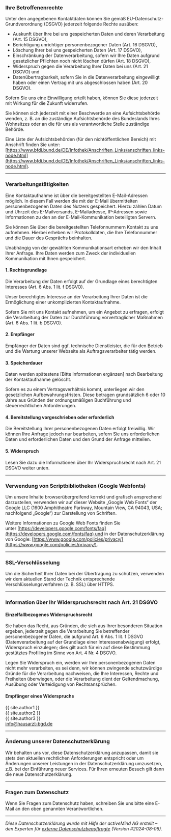 ### **Ihre Betroffenenrechte**

Unter den angegebenen Kontaktdaten können Sie gemäß EU-Datenschutz-Grundverordnung (DSGVO) jederzeit folgende Rechte ausüben:

- Auskunft über Ihre bei uns gespeicherten Daten und deren Verarbeitung (Art. 15 DSGVO),
- Berichtigung unrichtiger personenbezogener Daten (Art. 16 DSGVO),
- Löschung Ihrer bei uns gespeicherten Daten (Art. 17 DSGVO),
- Einschränkung der Datenverarbeitung, sofern wir Ihre Daten aufgrund gesetzlicher Pflichten noch nicht löschen dürfen (Art. 18 DSGVO),
- Widerspruch gegen die Verarbeitung Ihrer Daten bei uns (Art. 21 DSGVO) und
- Datenübertragbarkeit, sofern Sie in die Datenverarbeitung eingewilligt haben oder einen Vertrag mit uns abgeschlossen haben (Art. 20 DSGVO).

Sofern Sie uns eine Einwilligung erteilt haben, können Sie diese jederzeit mit Wirkung für die Zukunft widerrufen.

Sie können sich jederzeit mit einer Beschwerde an eine Aufsichtsbehörde wenden, z. B. an die zuständige Aufsichtsbehörde des Bundeslands Ihres Wohnsitzes oder an die für uns als verantwortliche Stelle zuständige Behörde.

Eine Liste der Aufsichtsbehörden (für den nichtöffentlichen Bereich) mit Anschrift finden Sie unter: [https://www.bfdi.bund.de/DE/Infothek/Anschriften_Links/anschriften_links-node.html](https://www.bfdi.bund.de/DE/Infothek/Anschriften_Links/anschriften_links-node.html).

---

### **Verarbeitungstätigkeiten**

Eine Kontaktaufnahme ist über die bereitgestellten E-Mail-Adressen möglich. In diesem Fall werden die mit der E-Mail übermittelten personenbezogenen Daten des Nutzers gespeichert. Hierzu zählen Datum und Uhrzeit des E-Mailversands, E-Mailadresse, IP-Adressen sowie Informationen zu den an der E-Mail-Kommunikation beteiligten Servern.

Sie können Sie über die bereitgestellten Telefonnummern Kontakt zu uns aufnehmen. Hierbei erheben wir Protokolldaten, die Ihre Telefonnummer und die Dauer des Gesprächs beinhalten.

Unabhängig von der gewählten Kommunikationsart erheben wir den Inhalt Ihrer Anfrage. Ihre Daten werden zum Zweck der individuellen Kommunikation mit Ihnen gespeichert.

#### 1. Rechtsgrundlage

Die Verarbeitung der Daten erfolgt auf der Grundlage eines berechtigten Interesses (Art. 6 Abs. 1 lit. f DSGVO).

Unser berechtigtes Interesse an der Verarbeitung Ihrer Daten ist die Ermöglichung einer unkomplizierten Kontaktaufnahme.

Sofern Sie mit uns Kontakt aufnehmen, um ein Angebot zu erfragen, erfolgt die Verarbeitung der Daten zur Durchführung vorvertraglicher Maßnahmen (Art. 6 Abs. 1 lit. b DSGVO).

#### 2. Empfänger

Empfänger der Daten sind ggf. technische Dienstleister, die für den Betrieb und die Wartung unserer Webseite als Auftragsverarbeiter tätig werden.

#### 3. Speicherdauer

Daten werden spätestens [Bitte Informationen ergänzen] nach Bearbeitung der Kontaktaufnahme gelöscht.

Sofern es zu einem Vertragsverhältnis kommt, unterliegen wir den gesetzlichen Aufbewahrungsfristen. Diese betragen grundsätzlich 6 oder 10 Jahre aus Gründen der ordnungsmäßigen Buchführung und steuerrechtlichen Anforderungen.

#### 4. Bereitstellung vorgeschrieben oder erforderlich

Die Bereitstellung Ihrer personenbezogenen Daten erfolgt freiwillig. Wir können Ihre Anfrage jedoch nur bearbeiten, sofern Sie uns erforderlichen Daten und erforderlichen Daten und den Grund der Anfrage mitteilen.

#### 5. Widerspruch

Lesen Sie dazu die Informationen über Ihr Widerspruchsrecht nach Art. 21 DSGVO weiter unten.

---

### **Verwendung von Scriptbibliotheken (Google Webfonts)**

Um unsere Inhalte browserübergreifend korrekt und grafisch ansprechend darzustellen, verwenden wir auf dieser Website „Google Web Fonts“ der Google LLC (1600 Amphitheatre Parkway, Mountain View, CA 94043, USA; nachfolgend „Google“) zur Darstellung von Schriften.

Weitere Informationen zu Google Web Fonts finden Sie unter [https://developers.google.com/fonts/faq](https://developers.google.com/fonts/faq) und in der Datenschutzerklärung von Google: [https://www.google.com/policies/privacy/](https://www.google.com/policies/privacy/).

---

### **SSL-Verschlüsselung**

Um die Sicherheit Ihrer Daten bei der Übertragung zu schützen, verwenden wir dem aktuellen Stand der Technik entsprechende Verschlüsselungsverfahren (z. B. SSL) über HTTPS.

---

### **Information über Ihr Widerspruchsrecht nach Art. 21 DSGVO**

#### Einzelfallbezogenes Widerspruchsrecht

Sie haben das Recht, aus Gründen, die sich aus Ihrer besonderen Situation ergeben, jederzeit gegen die Verarbeitung Sie betreffender personenbezogener Daten, die aufgrund Art. 6 Abs. 1 lit. f DSGVO (Datenverarbeitung auf der Grundlage einer Interessenabwägung) erfolgt, Widerspruch einzulegen; dies gilt auch für ein auf diese Bestimmung gestütztes Profiling im Sinne von Art. 4 Nr. 4 DSGVO.

Legen Sie Widerspruch ein, werden wir Ihre personenbezogenen Daten nicht mehr verarbeiten, es sei denn, wir können zwingende schutzwürdige Gründe für die Verarbeitung nachweisen, die Ihre Interessen, Rechte und Freiheiten überwiegen, oder die Verarbeitung dient der Geltendmachung, Ausübung oder Verteidigung von Rechtsansprüchen.

#### Empfänger eines Widerspruchs

{{ site.author1 }}  
{{ site.author2 }}  
{{ site.author3 }}  
[info@hausarzt-bgd.de](mailto:info@hausarzt-bgd.de)

---

### Änderung unserer Datenschutzerklärung

Wir behalten uns vor, diese Datenschutzerklärung anzupassen, damit sie stets den aktuellen rechtlichen Anforderungen entspricht oder um Änderungen unserer Leistungen in der Datenschutzerklärung umzusetzen, z.B. bei der Einführung neuer Services. Für Ihren erneuten Besuch gilt dann die neue Datenschutzerklärung.

---

### Fragen zum Datenschutz

Wenn Sie Fragen zum Datenschutz haben, schreiben Sie uns bitte eine E-Mail an den oben genannten Verantwortlichen.

---

*Diese Datenschutzerklärung wurde mit Hilfe der activeMind AG erstellt – den Experten für [externe Datenschutzbeauftragte](https://www.activemind.de/datenschutz/datenschutzbeauftragter/) (Version #2024-08-06).*
